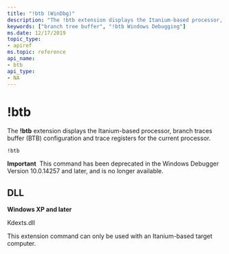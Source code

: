 ```yaml
---
title: "!btb (WinDbg)"
description: "The !btb extension displays the Itanium-based processor, branch traces buffer (BTB) configuration and trace registers for the current processor."
keywords: ["branch tree buffer", "!btb Windows Debugging"]
ms.date: 12/17/2019
topic_type:
- apiref
ms.topic: reference
api_name:
- btb
api_type:
- NA
---
```


# !btb


The **!btb** extension displays the Itanium-based processor, branch traces buffer (BTB) configuration and trace registers for the current processor.

```dbgcmd
!btb
```

**Important**  This command has been deprecated in the Windows Debugger Version 10.0.14257 and later, and is no longer available.

 

## DLL

<p><strong>Windows XP and later</strong></p>
<p>Kdexts.dll</p></td>

This extension command can only be used with an Itanium-based target computer.

